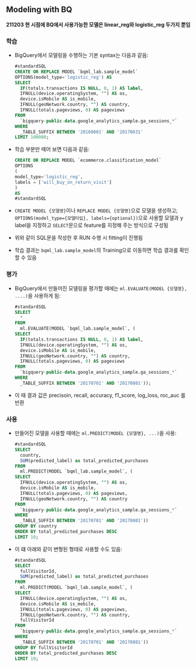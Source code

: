 ## Modeling with BQ

**211203 현 시점에 BQ에서 사용가능한 모델은 linear_reg와 logistic_reg 두가지 뿐임**

### 학습

- BigQuery에서 모델링을 수행하는 기본 syntax는 다음과 같음:

  ```sql
  #standardSQL
  CREATE OR REPLACE MODEL `bqml_lab.sample_model`
  OPTIONS(model_type='logistic_reg') AS
  SELECT
    IF(totals.transactions IS NULL, 0, 1) AS label,
    IFNULL(device.operatingSystem, "") AS os,
    device.isMobile AS is_mobile,
    IFNULL(geoNetwork.country, "") AS country,
    IFNULL(totals.pageviews, 0) AS pageviews
  FROM
    `bigquery-public-data.google_analytics_sample.ga_sessions_*`
  WHERE
    _TABLE_SUFFIX BETWEEN '20160801' AND '20170631'
  LIMIT 100000;
  ```
- 학습 부분만 떼어 보면 다음과 같음:
  ```sql
  CREATE OR REPLACE MODEL `ecommerce.classification_model`
  OPTIONS
  (
  model_type='logistic_reg',
  labels = ['will_buy_on_return_visit']
  )
  AS
  #standardSQL
  ```
  
- `CREATE MODEL {모델명}`이나 `REPLACE MODEL {모델명}`으로 모델을 생성하고;
  `OPTIONS(model_type={모델타입}, labels={optional})`으로 사용할 모델과 y label을 지정하고
  `SELECT`문으로 feature를 지정해 주는 방식으로 구성됨

-  위와 같이 SQL문을 작성한 후 RUN 수행 시 fitting이 진행됨

-  학습 결과는 `bqml_lab.sample_model`의 Training으로 이동하면 학습 결과를 확인할 수 있음



### 평가

- BigQuery에서 만들어진 모델링을 평가할 때에는 `ml.EVALUATE(MODEL {모델명}, ....)`을 사용하게 됨:

  ```sql
  #standardSQL
  SELECT
    *
  FROM
    ml.EVALUATE(MODEL `bqml_lab.sample_model`, (
  SELECT
    IF(totals.transactions IS NULL, 0, 1) AS label,
    IFNULL(device.operatingSystem, "") AS os,
    device.isMobile AS is_mobile,
    IFNULL(geoNetwork.country, "") AS country,
    IFNULL(totals.pageviews, 0) AS pageviews
  FROM
    `bigquery-public-data.google_analytics_sample.ga_sessions_*`
  WHERE
    _TABLE_SUFFIX BETWEEN '20170701' AND '20170801'));
  ```

  

- 이 때 결과 값은 precisoin, recall, accuracy, f1_score, log_loss, roc_auc 를 반환



### 사용

- 만들어진 모델을 사용할 때에는 `ml.PREDICT(MODEL {모델명}, ...)`을 사용:

  ```sql
  #standardSQL
  SELECT
    country,
    SUM(predicted_label) as total_predicted_purchases
  FROM
    ml.PREDICT(MODEL `bqml_lab.sample_model`, (
  SELECT
    IFNULL(device.operatingSystem, "") AS os,
    device.isMobile AS is_mobile,
    IFNULL(totals.pageviews, 0) AS pageviews,
    IFNULL(geoNetwork.country, "") AS country
  FROM
    `bigquery-public-data.google_analytics_sample.ga_sessions_*`
  WHERE
    _TABLE_SUFFIX BETWEEN '20170701' AND '20170801'))
  GROUP BY country
  ORDER BY total_predicted_purchases DESC
  LIMIT 10;
  ```

- 이 떄 아래와 같이 변형된 형태로 사용할 수도 있음:

  ```sql
  #standardSQL
  SELECT
    fullVisitorId,
    SUM(predicted_label) as total_predicted_purchases
  FROM
    ml.PREDICT(MODEL `bqml_lab.sample_model`, (
  SELECT
    IFNULL(device.operatingSystem, "") AS os,
    device.isMobile AS is_mobile,
    IFNULL(totals.pageviews, 0) AS pageviews,
    IFNULL(geoNetwork.country, "") AS country,
    fullVisitorId
  FROM
    `bigquery-public-data.google_analytics_sample.ga_sessions_*`
  WHERE
    _TABLE_SUFFIX BETWEEN '20170701' AND '20170801'))
  GROUP BY fullVisitorId
  ORDER BY total_predicted_purchases DESC
  LIMIT 10;
  ```

  
